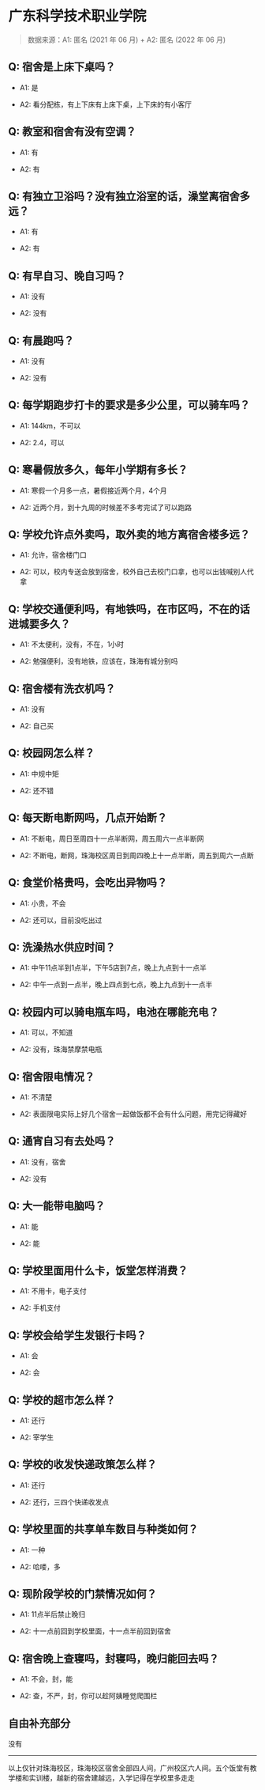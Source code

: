 # 广东科学技术职业学院

> 数据来源：A1: 匿名 (2021 年 06 月) + A2: 匿名 (2022 年 06 月)

## Q: 宿舍是上床下桌吗？

- A1: 是

- A2: 看分配栋，有上下床有上床下桌，上下床的有小客厅

## Q: 教室和宿舍有没有空调？

- A1: 有

- A2: 有

## Q: 有独立卫浴吗？没有独立浴室的话，澡堂离宿舍多远？

- A1: 有

- A2: 有

## Q: 有早自习、晚自习吗？

- A1: 没有

- A2: 没有

## Q: 有晨跑吗？

- A1: 没有

- A2: 没有

## Q: 每学期跑步打卡的要求是多少公里，可以骑车吗？

- A1: 144km，不可以

- A2: 2.4，可以

## Q: 寒暑假放多久，每年小学期有多长？

- A1: 寒假一个月多一点，暑假接近两个月，4个月

- A2: 近两个月，到十九周的时候差不多考完试了可以跑路

## Q: 学校允许点外卖吗，取外卖的地方离宿舍楼多远？

- A1: 允许，宿舍楼门口

- A2: 可以，校内专送会放到宿舍，校外自己去校门口拿，也可以出钱喊别人代拿

## Q: 学校交通便利吗，有地铁吗，在市区吗，不在的话进城要多久？

- A1: 不太便利，没有，不在，1小时

- A2: 勉强便利，没有地铁，应该在，珠海有城分别吗

## Q: 宿舍楼有洗衣机吗？

- A1: 没有

- A2: 自己买

## Q: 校园网怎么样？

- A1: 中规中矩

- A2: 还不错

## Q: 每天断电断网吗，几点开始断？

- A1: 不断电，周日至周四十一点半断网，周五周六一点半断网

- A2: 不断电，断网，珠海校区周日到周四晚上十一点半断，周五到周六一点断

## Q: 食堂价格贵吗，会吃出异物吗？

- A1: 小贵，不会

- A2: 还可以，目前没吃出过

## Q: 洗澡热水供应时间？

- A1: 中午11点半到1点半，下午5店到7点，晚上九点到十一点半

- A2: 中午一点到一点半，晚上四点到七点，晚上九点到十一点半

## Q: 校园内可以骑电瓶车吗，电池在哪能充电？

- A1: 可以，不知道

- A2: 没有，珠海禁摩禁电瓶

## Q: 宿舍限电情况？

- A1: 不清楚

- A2: 表面限电实际上好几个宿舍一起做饭都不会有什么问题，用完记得藏好

## Q: 通宵自习有去处吗？

- A1: 没有，宿舍

- A2: 没有

## Q: 大一能带电脑吗？

- A1: 能

- A2: 能

## Q: 学校里面用什么卡，饭堂怎样消费？

- A1: 不用卡，电子支付

- A2: 手机支付

## Q: 学校会给学生发银行卡吗？

- A1: 会

- A2: 会

## Q: 学校的超市怎么样？

- A1: 还行

- A2: 宰学生

## Q: 学校的收发快递政策怎么样？

- A1: 还行

- A2: 还行，三四个快递收发点

## Q: 学校里面的共享单车数目与种类如何？

- A1: 一种

- A2: 哈喽，多

## Q: 现阶段学校的门禁情况如何？

- A1: 11点半后禁止晚归

- A2: 十一点前回到学校里面，十一点半前回到宿舍

## Q: 宿舍晚上查寝吗，封寝吗，晚归能回去吗？

- A1: 不会，封，能

- A2: 查，不严，封，你可以趁阿姨睡觉爬围栏

## 自由补充部分

没有

***

以上仅针对珠海校区，珠海校区宿舍全部四人间，广州校区六人间。五个饭堂有教学楼和实训楼，越新的宿舍建越远，入学记得在学校里多走走
